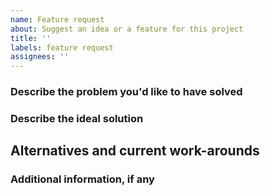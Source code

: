 ```yaml
---
name: Feature request
about: Suggest an idea or a feature for this project
title: ''
labels: feature request
assignees: ''
---
```


<!--
**Please do not report security vulnerabilities here**. The [Responsible Disclosure Program](https://auth0.com/whitehat) details the procedure for disclosing security issues.

**Thank you in advance for helping us to improve this library!** Your attention to detail here is greatly appreciated and will help us respond as quickly as possible. For general support or usage questions, use the [Auth0 Community](https://community.auth0.com/) or [Auth0 Support](https://support.auth0.com/). Finally, to avoid duplicates, please search existing Issues before submitting one here.

By submitting an Issue to this repository, you agree to the terms within the [Auth0 Code of Conduct](https://github.com/auth0/open-source-template/blob/master/CODE-OF-CONDUCT.md).
-->

### Describe the problem you'd like to have solved

<!--
> A clear and concise description of what the problem is. Ex. I'm always frustrated when [...]
-->

### Describe the ideal solution

<!--
> A clear and concise description of what you want to happen.
-->

## Alternatives and current work-arounds

<!--
> A clear and concise description of any alternatives you've considered or any work-arounds that are currently in place.
-->

### Additional information, if any

<!--
> Add any other context or screenshots about the feature request here.
-->